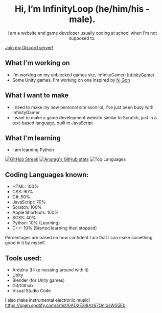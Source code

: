 <div align="center">
  
# Hi, I’m InfinityLoop (he/him/his - male).

I am a website and game developer usually coding at school when I'm not supposed to.

</div>

[Join my Discord server!](https://discord.gg/R5GtednxZ5)



## What I'm working on
- I'm working on my unblocked games site, InfinityGamer: [InfinityGamer](https://github.com/InfinityGamer-Game-Site/InfinityGamer).
- Some Unity games, I'm working on one inspired by [N-Gon](https://github.com/landgreen/n-gon)

## What I want to make
- I need to make my new personal site soon lol, I've just been busy with InfinityGamer
- I want to make a game development website similar to Scratch, just in a text-based language, built in JavaScript

## What I'm learning
- I am learning Python

[![GitHub Streak](https://streak-stats.demolab.com?user=InfinityLoop1&theme=transparent&hide_border=true)](https://git.io/streak-stats)
[![Anurag's GitHub stats](https://github-readme-stats.vercel.app/api?username=InfinityLoop1&show_icons=true&theme=transparent&hide_border=true)](https://github.com/anuraghazra/github-readme-stats)
![Top Languages](https://github-readme-stats.vercel.app/api/top-langs?username=infinityloop1&show_icons=true&locale=en&layout=compact&theme=transparent&hide_border=true)

## Coding Languages known:
- HTML: 100%
- CSS: 90%
- C#: 50%
- JavaScript: 70%
- Scratch: 100%
- Apple Shortcuts: 100%
- SCSS: 40%
- Python: 10% (Learning)
- C++: 10% (Started learning then stopped)

Percentages are based on how confident I am that I can make something good in it by myself.

## Tools used:
- Arduino (I like messing around with it)
- Unity
- Blender (for Unity games)
- Git/Github
- Visual Studio Code

I also make instrumental electronic music!
https://open.spotify.com/artist/6AD2E3l8Az67OnlbsWG5Fb


<!---
InfinityLoopGames/InfinityLoopGames is a ✨ special ✨ repository because its `README.md` (this file) appears on your GitHub profile.
You can click the Preview link to take a look at your changes.
--->
